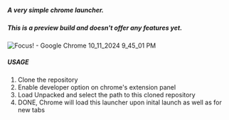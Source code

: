 ##### A very simple chrome launcher.
##### This is a preview build and doesn't offer any features yet.

![Focus! - Google Chrome 10_11_2024 9_45_01 PM](https://github.com/user-attachments/assets/4bc89941-a1c6-45ec-b283-25607e085f94)

##### USAGE


1. Clone the repository
2. Enable developer option on chrome's extension panel
3. Load Unpacked and select the path to this cloned repository
4. DONE, Chrome will load this launcher upon inital launch as well as for new tabs
